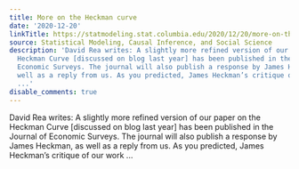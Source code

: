 ```yaml
---
title: More on the Heckman curve
date: '2020-12-20'
linkTitle: https://statmodeling.stat.columbia.edu/2020/12/20/more-on-the-heckman-curve/
source: Statistical Modeling, Causal Inference, and Social Science
description: 'David Rea writes: A slightly more refined version of our paper on the
  Heckman Curve [discussed on blog last year] has been published in the Journal of
  Economic Surveys. The journal will also publish a response by James Heckman, as
  well as a reply from us. As you predicted, James Heckman’s critique of our work
  ...'
disable_comments: true
---
```

David Rea writes: A slightly more refined version of our paper on the Heckman Curve [discussed on blog last year] has been published in the Journal of Economic Surveys. The journal will also publish a response by James Heckman, as well as a reply from us. As you predicted, James Heckman’s critique of our work ...